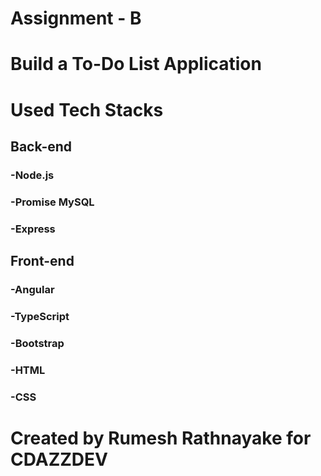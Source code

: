 # Assignment  - B

# Build a To-Do List Application

# Used Tech Stacks
## Back-end
### -Node.js
### -Promise MySQL
### -Express

## Front-end
### -Angular
### -TypeScript
### -Bootstrap
### -HTML
### -CSS


# Created by Rumesh Rathnayake for CDAZZDEV

